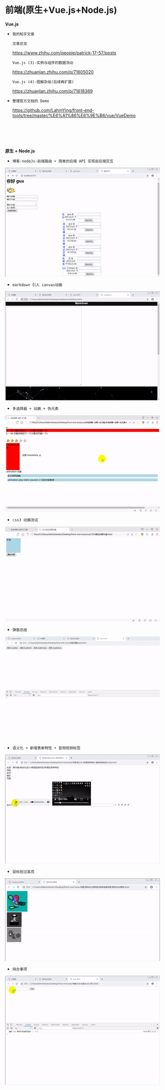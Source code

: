 # 前端(原生+Vue.js+Node.js)

**Vue.js**

- `我的知乎文章`

  `文章总览`

  https://www.zhihu.com/people/patrick-17-57/posts
   
  `Vue.js (3)-实例与组件的数据流动`

  https://zhuanlan.zhihu.com/p/71605020
   
  `Vue.js (4)-图解杂烩(后续再扩展)`

  https://zhuanlan.zhihu.com/p/71618369

- `整理官方文档的 Demo`

  https://github.com/LahmYing/front-end-tools/tree/master/%E6%A1%86%E6%9E%B6/vue/VueDemo
  
<br/></br>
<br/></br>

**原生 + Node.js**

- `博客-nodeJs-前端路由 + 简单的后端 API 实现前后端交互`

![image](https://github.com/LahmYing/front-end-tools/blob/master/images/%E5%8D%9A%E5%AE%A2.gif)

- `markdown 引入 canvas动画`

![image](https://github.com/LahmYing/front-end-tools/blob/master/images/markdown%E5%BC%95%E5%85%A5canvas%E5%8A%A8%E7%94%BB.gif)

- `多选择器 + 动画 + 伪元素`

![image](https://github.com/LahmYing/front-end-tools/blob/master/images/%E5%A4%9A%E9%80%89%E6%8B%A9%E5%99%A8%2B%E5%8A%A8%E7%94%BB%2B%E4%BC%AA%E5%85%83%E7%B4%A0.gif)

- `css3 动画测试`

![image](https://github.com/LahmYing/front-end-tools/blob/master/images/css3%E5%8A%A8%E7%94%BB%E6%B5%8B%E8%AF%95.gif)

- `弹窗总结`

![image](https://github.com/LahmYing/front-end-tools/blob/master/images/%E5%BC%B9%E7%AA%97.gif)

- `语义化 + 新增表单特性 + 音频视频标签`

![image](https://github.com/LahmYing/front-end-tools/blob/master/images/%E8%AF%AD%E4%B9%89%E5%8C%96%2B%E6%96%B0%E5%A2%9E%E8%A1%A8%E5%8D%95%E7%89%B9%E6%80%A7%2B%E9%9F%B3%E9%A2%91%E8%A7%86%E9%A2%91%E6%A0%87%E7%AD%BE.gif)

- `鼠标划过高亮`

![image](https://github.com/LahmYing/front-end-tools/blob/master/images/%E9%BC%A0%E6%A0%87%E5%88%92%E8%BF%87%E9%AB%98%E4%BA%AE.gif)

- `待办事项`

![image](https://github.com/LahmYing/front-end-tools/blob/master/images/%E5%BE%85%E5%8A%9E%E4%BA%8B%E9%A1%B9.gif)
